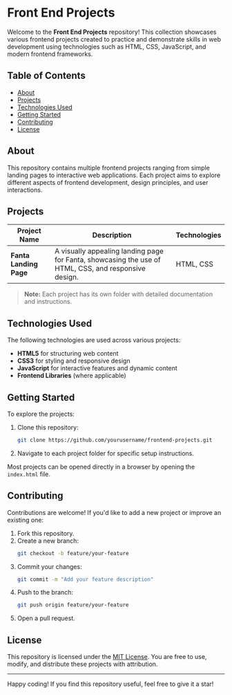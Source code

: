
# Front End Projects

Welcome to the **Front End Projects** repository! This collection showcases various frontend projects created to practice and demonstrate skills in web development using technologies such as HTML, CSS, JavaScript, and modern frontend frameworks.

## Table of Contents
- [About](#about)
- [Projects](#projects)
- [Technologies Used](#technologies-used)
- [Getting Started](#getting-started)
- [Contributing](#contributing)
- [License](#license)

## About
This repository contains multiple frontend projects ranging from simple landing pages to interactive web applications. Each project aims to explore different aspects of frontend development, design principles, and user interactions.

## Projects
| Project Name         | Description                                                                                 | Technologies          |
|----------------------|---------------------------------------------------------------------------------------------|----------------------|
| **Fanta Landing Page** | A visually appealing landing page for Fanta, showcasing the use of HTML, CSS, and responsive design. | HTML, CSS            |


> **Note:** Each project has its own folder with detailed documentation and instructions.

## Technologies Used
The following technologies are used across various projects:
- **HTML5** for structuring web content
- **CSS3** for styling and responsive design
- **JavaScript** for interactive features and dynamic content
- **Frontend Libraries** (where applicable)

## Getting Started
To explore the projects:
1. Clone this repository:
   ```bash
   git clone https://github.com/yourusername/frontend-projects.git
   ```
2. Navigate to each project folder for specific setup instructions.

Most projects can be opened directly in a browser by opening the `index.html` file.

## Contributing
Contributions are welcome! If you'd like to add a new project or improve an existing one:
1. Fork this repository.
2. Create a new branch:
   ```bash
   git checkout -b feature/your-feature
   ```
3. Commit your changes:
   ```bash
   git commit -m "Add your feature description"
   ```
4. Push to the branch:
   ```bash
   git push origin feature/your-feature
   ```
5. Open a pull request.

## License
This repository is licensed under the [MIT License](LICENSE). You are free to use, modify, and distribute these projects with attribution.

---

Happy coding! If you find this repository useful, feel free to give it a star!

